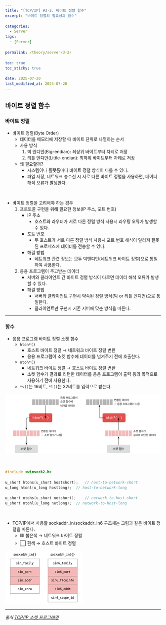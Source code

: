 ```yaml
---
title: "[TCP/IP] #3-2. 바이트 정렬 함수"
excerpt: "바이트 정렬의 필요성과 함수"

categories:
  - Server
tags:
  - [Server]

permalink: /theory/server/3-2/

toc: true
toc_sticky: true

date: 2025-07-20
last_modified_at: 2025-07-20
---
```


## 바이트 정렬 함수

### 바이트 정렬

- 바이트 정렬(Byte Order)
    - 데이터를 메모리에 저장할 때 바이트 단위로 나열하는 순서
    - 사용 방식
        1. 빅 엔디언(Big-endian): 최상위 바이트부터 차례로 저장
        2. 리틀 엔디언(Little-endian): 최하위 바이트부터 차례로 저장
    - 왜 필요할까?
        - 시스템이나 플랫폼마다 바이트 정렬 방식이 다를 수 있다.
        - 파일 저장, 네트워크 송수신 시 서로 다른 바이트 정렬을 사용하면, 데이터 해석 오류가 발생한다.

&nbsp;

- 바이트 정렬을 고려해야 하는 경우
    1. 프로토콜 구현을 위해 필요한 정보(IP 주소, 포트 번호)
        - IP 주소
            - 호스트와 라우터가 서로 다른 정렬 방식 사용시 라우팅 오류가 발생할 수 있다.
        - 포트 번호
            - 두 호스트가 서로 다른 정렬 방식 사용시 포트 번호 해석이 달라져 잘못된 프로세스에 데이터를 전송할 수 있다.
        - 해결 방법
            - 네트워크 관련 정보는 모두 빅엔디언(네트워크 바이트 정렬)으로 통일하여 사용한다.
    2. 응용 프로그램이 주고받는 데이터
        - 서버와 클라이언트 간 바이트 정렬 방식이 다르면 데이터 해석 오류가 발생할 수 있다.
        - 해결 방법
            - 서버와 클라이언트 구현시 약속된 정렬 방식(빅 or 리틀 엔디언)으로 통일한다.
            - 클라이언트만 구현시 기존 서버에 맞춘 방식을 따른다.
        
---

### 함수

- 응용 프로그램 바이트 정렬 소켓 함수
    - `hton*()` 
        - 호스트 바이트 정렬 → 네트워크 바이트 정렬 변환
        - 응용 프로그램이 소켓 함수에 데이터를 넘겨주기 전에 호출한다.
    - `ntoh*()`
        - 네트워크 바이트 정렬 → 호스트 바이트 정렬 변환
        - 소켓 함수가 결과로 리턴한 데이터를 응용 프로그램이 출력 등의 목적으로 사용하기 전에 사용한다.
    - `*s()`는 16비트, `*l()`는 32비트를 입력으로 받는다.

![함수 호출 순서](/assets/images/post_img/server/HtonNtohFunction.png)

&nbsp;

```cpp
#include <winsock2.h>

u_short htons(u_short hostshort);   // host-to-network-short
u_long htonl(u_long hostlong);  // host-to-network-long

u_short ntohs(u_short netshort);    // network-to-host-short
u_short ntohl(u_long netlong);  // network-to-host-long
```

&nbsp;

- TCP/IP에서 사용할 sockaddr_in/sockaddr_in6 구조체는 그림과 같은 바이트 정렬을 따른다.
    - 🟥 붉은색 → 네트워크 바이트 정렬
    - ⬜ 흰색 → 호스트 바이트 정렬

![ByteOrder](/assets/images/post_img/server/SocketStructByteOrder.png)


--- 

*출처*
*[TCP/IP 소켓 프로그래밍](https://search.shopping.naver.com/book/catalog/33162396667?cat_id=50010766&frm=PBOKPRO&query=tcpip+%EC%86%8C%EC%BC%93+%ED%94%84%EB%A1%9C%EA%B7%B8%EB%9E%98%EB%B0%8D&NaPm=ct%3Dmcu2vq8o%7Cci%3D46a3a47011533e76f80c1a2987e39750d2a51920%7Ctr%3Dboknx%7Csn%3D95694%7Chk%3D0ad8d61295c785b69f496e796c951cba129e06d6)*